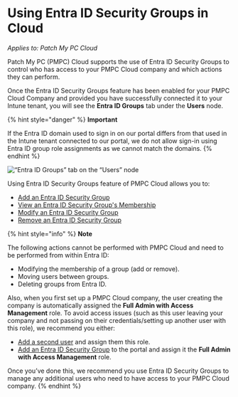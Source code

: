 # Using Entra ID Security Groups in Cloud

_Applies to: Patch My PC Cloud_

Patch My PC (PMPC) Cloud supports the use of Entra ID Security Groups to control who has access to your PMPC Cloud company and which actions they can perform.

Once the Entra ID Security Groups feature has been enabled for your PMPC Cloud Company and provided you have successfully connected it to your Intune tenant, you will see the **Entra ID Groups** tab under the **Users** node.

{% hint style="danger" %}
**Important**

If the Entra ID domain used to sign in on our portal differs from that used in the Intune tenant connected to our portal, we do not allow sign-in using Entra ID group role assignments as we cannot match the domains.
{% endhint %}

![“Entra ID Groups” tab on the “Users” node](/_images/image-%282255%29.png-"\"Entra-ID-Groups\"-tab-on-the-\"Users\"-node" "“Entra ID Groups” tab on the “Users” node")

Using Entra ID Security Groups feature of PMPC Cloud allows you to:

* [Add an Entra ID Security Group](add-an-entra-id-group-to-cloud.md)
* [View an Entra ID Security Group's Membership](view-an-entra-id-groups-membership-in-cloud.md)
* [Modify an Entra ID Security Group](modify-an-entra-id-group-in-cloud.md)
* [Remove an Entra ID Security Group](remove-an-entra-id-group-from-cloud.md)

{% hint style="info" %}
**Note**

The following actions cannot be performed with PMPC Cloud and need to be performed from within Entra ID:

* Modifying the membership of a group (add or remove).
* Moving users between groups.
* Deleting groups from Entra ID.

Also, when you first set up a PMPC Cloud company, the user creating the company is automatically assigned the **Full Admin with Access Management** role. To avoid access issues (such as this user leaving your company and not passing on their credentials/setting up another user with this role), we recommend you either:

* [Add a second user](../add-a-cloud-user.md) and assign them this role.
* [Add an Entra ID Security Group](add-an-entra-id-group-to-cloud.md) to the portal and assign it the **Full Admin with Access Management** role.

Once you’ve done this, we recommend you use Entra ID Security Groups to manage any additional users who need to have access to your PMPC Cloud company.
{% endhint %}
